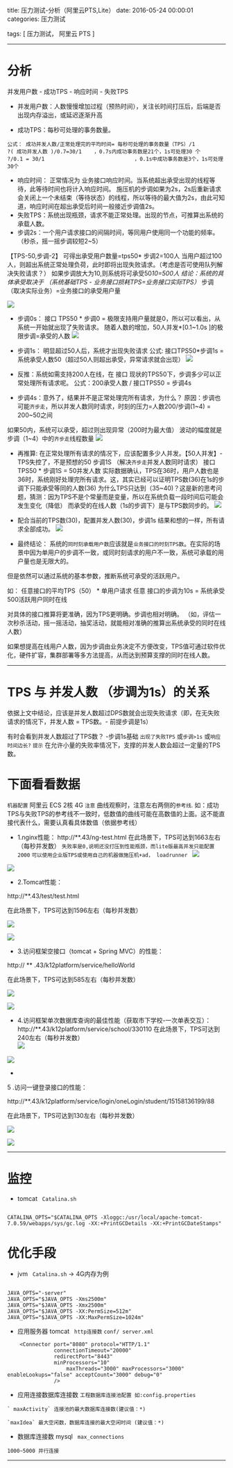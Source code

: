 title: 压力测试-分析（阿里云PTS,Lite）
date: 2016-05-24 00:00:01
categories: 压力测试

tags: [ 压力测试， 阿里云 PTS ]


---


# 分析
并发用户数 - 成功TPS - 响应时间 - 失败TPS


* 并发用户数：人数慢慢增加过程（预热时间），关注长时间打压后，后端是否出现内存溢出，或延迟逐渐升高

* 成功TPS：每秒可处理的事务数量。
```
公式： 成功并发人数/正常处理完的平均时间= 每秒可处理的事务数量（TPS）/1
?( 成功并发人数 )/0.7=30/1    ，0.7s内成功事务数是21个，1s可处理30 个
?/0.1 = 30/1                             ，0.1s中成功事务数是3个，1s可处理30个
```


* 响应时间：
正常情况为 业务接口响应时间。当系统超出承受出现的线程等待，此等待时间也将计入响应时间。
施压机的步调如果为2s，2s后重新请求会关闭上一个未结束（等待状态）的线程，所以等待的最大值为2s，由此可知道，响应时间在超出承受后时间一般接近步调值2s。
*  失败TPS：系统出现瓶颈，请求不能正常处理。出现的节点，可推算出系统的承载人数。
* 步调2s：一个用户请求接口的间隔时间，等同用户使用同一个功能的频率。（秒杀，摇一摇步调较短2~5）


【TPS-50,步调-2】  可得出承受用户数量=tps50* 步调2=100人
当用户超过100人，则超出系统正常处理负荷，此时即将出现失败请求。（考虑是否可使用队列解决失败请求？）
如果步调放大为10,则系统将可承受50*10=500人 
结论：系统的具体承受取决于
（系统基础TPS - 业务接口损耗TPS=业务接口实际TPS）* 步调（取决实际业务）=业务接口的承受用户量


![]( http://7xnbs3.com1.z0.glb.clouddn.com/16-5-26/69801525.jpg)
<!-- -->


* 步调0s：
接口 TPS50 * 步调0 = 极限支持用户量就是0，所以可以看出，从系统一开始就出现了失败请求。
随着人数的增加，50人并发*[0.1~1.0s ]的极限步调=承受的人数
![]( http://7xnbs3.com1.z0.glb.clouddn.com/16-5-26/37569248.jpg)
<!--
-->





* 步调1s：
明显超过50人后，系统才出现失败请求
公式: 接口TPS50*步调1s = 系统承受人数50（超过50人则超出承受，异常请求就会出现）
![]( http://7xnbs3.com1.z0.glb.clouddn.com/16-5-26/7420070.jpg)
<!--
-->



* 反推：系统如需支持200人在线，在 接口 现状的TPS50下，步调多少可以正常处理所有请求呢。
公式：200承受人数 / 接口TPS50 = 步调4s


* 步调4s：意外了，结果并不是正常处理完所有请求，为什么？
原因：步调也可能`齐步走`，所以并发人数同时请求，时刻的压力=人数200/步调(1~4) = 200~50之间

如果50内，系统可以承受，超过则出现异常（200时为最大值）
波动的幅度就是步调（1~4）中的`齐步走`线程数量
![]( http://7xnbs3.com1.z0.glb.clouddn.com/16-5-26/56769532.jpg)
<!--
-->


* 再推算: 在正常处理所有请求的情况下，应该配置多少人并发。【50人并发】- TPS失控了，不是预想的50
步调1S （解决` 齐步走 `并发人数同时请求）
接口TPS50 * 步调1S = 50并发人数
实际数据确认，TPS在36时，用户人数也是36时，系统刚好处理完所有请求。这，其实已经可以证明TPS数(36)在1s的步调下只能承受等同的人数(36)
为什么TPS只达到（35~40)？这是新的思考问题，猜测：因为TPS不是个常量而是变量，所以在系统负载一段时间后可能会发生变化（降低）
而承受的在线人数（1s的步调下）是与TPS数同步的。
![]( http://7xnbs3.com1.z0.glb.clouddn.com/16-5-26/18846153.jpg)
<!--
-->





* 配合当前的TPS数(30)，配置并发人数(30)，步调1s
结果和想的一样，所有请求全部成功。
![]( http://7xnbs3.com1.z0.glb.clouddn.com/16-5-26/29558051.jpg)
<!--
-->



* 最终结论：
系统的`同时刻承载用户数`应该就是`业务接口的时刻TPS数`。在实际的场景中因为单用户的步调不一致，或同时刻请求的用户不一致，系统可承载的用户量也是无限大的。


但是依然可以通过系统的基本参数，推断系统可承受的活跃用户。


如： 任意接口的平均TPS（50） * 单用户请求 任意 接口的步调为10s  = 系统承受500活跃用户同时在线


对具体的接口推算将更准确，因为TPS更明确。步调也相对明确。
（如，评估一次秒杀活动，摇一摇活动，抽奖活动，就能相对准确的推算出系统承受的同时在线人数）


如果想提高在线用户人数，因为步调由业务决定不方便改变，TPS值可通过软件优化，硬件扩容，集群部署等多方法提高，从而达到预算支撑的同时在线人数。



---
# TPS 与 并发人数 （步调为1s）的关系
依据上文中结论，应该是并发人数超过DPS数就会出现失败请求（即，在无失败请求的情况下，并发人数 = TPS数。- 前提步调是1s）


有时会看到并发人数超过了TPS数？ -步调1s基础
`出现了失败TPS` 或`步调>1s` 或`响应时间边长?`
`提示` 在允许小量的失败率情况下，支撑的并发人数会超过一定量的TPS数。


# 下面看看数据


`机器配置` 阿里云 ECS 2核 4G
`注意` 曲线观察时，注意左右两侧的`参考线`. 
如：成功TPS与失败TPS的参考线不一致时，低数值的曲线可能在高数值的上面。这不能直接代表什么，需要认真看具体数值（依据参考线）



* 1.nginx性能：
http://**.43/ng-test.html
在此场景下，TPS可达到1663左右（每秒并发数）
`失败率是0,说明还没打压到性能瓶颈，而lite版最高并发只能配置2000`
`可以使用企业版TPS或使用自己的机器做施压机+ad， loadrunner `
![]( http://7xnbs3.com1.z0.glb.clouddn.com/16-5-27/64724641.jpg)

<!--

-->
![]( http://7xnbs3.com1.z0.glb.clouddn.com/16-5-27/8272035.jpg)
<!--
-->





* 2.Tomcat性能：

http://**.43/test/test.html

在此场景下，TPS可达到1596左右（每秒并发数）

![](
http://7xnbs3.com1.z0.glb.clouddn.com/16-5-27/32091008.jpg)

<!--

-->


![](
http://7xnbs3.com1.z0.glb.clouddn.com/16-5-27/77166171.jpg)

<!--

-->




* 3.访问框架空接口（tomcat + Spring MVC）的性能：

http://
**
.43/k12platform/service/helloWorld

在此场景下，TPS可达到585左右（每秒并发数）

![](
http://7xnbs3.com1.z0.glb.clouddn.com/16-5-27/62976709.jpg)

<!-- 


-->

![](
http://7xnbs3.com1.z0.glb.clouddn.com/16-5-27/21983895.jpg)

<!-- 


-->



* 4.访问框架单次数据库查询的最佳性能（获取市下学校-一次单表交互）：
http://**.43/k12platform/service/school/330110
在此场景下，TPS可达到240左右（每秒并发数）  
![]( http://7xnbs3.com1.z0.glb.clouddn.com/16-5-27/24325406.jpg)
<!--
-->
![]( http://7xnbs3.com1.z0.glb.clouddn.com/16-5-27/34913036.jpg)
<!--
-->


*
 5
.访问一键登录接口的性能：

http://**.43/k12platform/service/login/oneLogin/student/15158136199/88 

在此场景下，TPS可达到130左右（每秒并发数）

![](
http://7xnbs3.com1.z0.glb.clouddn.com/16-5-27/97025281.jpg)

<!-- 


-->

![](
http://7xnbs3.com1.z0.glb.clouddn.com/16-5-27/71592669.jpg)

<!-- 


-->


---


# 监控
* tomcat  ` Catalina.sh`
```

CATALINA_OPTS="$CATALINA_OPTS -Xloggc:/usr/local/apache-tomcat-7.0.59/webapps/sys/gc.log -XX:+PrintGCDetails -XX:+PrintGCDateStamps"
```


# 优化手段
* jvm  ` Catalina.sh` -> 4G内存为例
```

JAVA_OPTS="-server"
JAVA_OPTS="$JAVA_OPTS -Xms2500m"
JAVA_OPTS="$JAVA_OPTS -Xmx2500m"
JAVA_OPTS="$JAVA_OPTS -XX:PermSize=512m"
JAVA_OPTS="$JAVA_OPTS -XX:MaxPermSize=1024m"
```


*  应用服务器 tomcat ` http连接数` `conf/ server.xml`


```
    <Connector port="8080" protocol="HTTP/1.1"
               connectionTimeout="20000"
               redirectPort="8443"
               minProcessors="10" 
                   maxThreads="3000" maxProcessors="3000" enableLookups="false" acceptCount="3000" debug="0"
               />
```


* 应用连接数据库连接数  ` 工程数据库连接池配置 如:config.properties `
```
` maxActivity` 连接池的最大数据库连接数(建议值：*)

`maxIdea` 最大空闲数，数据库连接的最大空闲时间 (建议值：*)

```


* 数据库连接数  mysql ` max_connections`
```
1000~5000 并行连接

```
 

---








<!-- more -->
